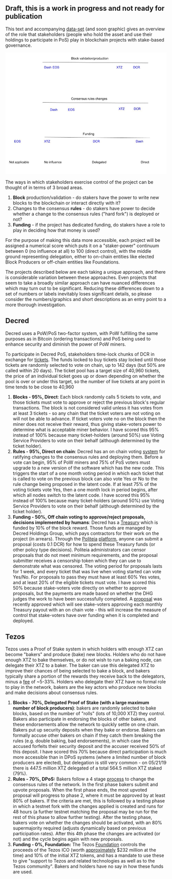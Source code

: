 ## Draft, this is a work in progress and not ready for publication

This text and accompanying [data-set](staking_overview.csv) (and soon graphic) gives an overview of the role that stakeholders (people who hold the asset and use their holdings to participate in PoS) play in blockchain projects with stake-based governance.

![Very rough mockup](staking-3-dimensions-mockup.jpg)

The ways in which stakeholders exercise control of the project can be thought of in terms of 3 broad areas.

1. **Block** production/validation - do stakers have the power to write new blocks to the blockchain or interact directly with it?
2. Changes to the consensus **rules** - do stakers have power to decide whether a change to the consensus rules ("hard fork") is deployed or not?
3. **Funding** - if the project has dedicated funding, do stakers have a role to play in deciding how that money is used?

For the purpose of making this data more accessible, each project will be assigned a numerical score which puts it on a "staker-power" continuum between 0 (no influence at all) to 100 (direct control), with the middle ground representing delegation, either to on-chain entities like elected Block Producers or off-chain entities like Foundations.

The projects described below are each taking a unique approach, and there is considerable variation between these approaches. Even projects that seem to take a broadly similar approach  can have nuanced differences which may turn out to be significant. Reducing these differences down to a set of numbers or labels inevitably loses significant details, so please consider the numbers/graphics and short descriptions as an entry point to a more thorough investigation.

## Decred

Decred uses a PoW/PoS two-factor system, with PoW fulfilling the same purposes as in Bitcoin (ordering transactions) and PoS being used to enhance security and diminish the power of PoW miners.

To participate in Decred PoS, stakeholders time-lock chunks of DCR in exchange for [tickets](https://docs.decred.org/proof-of-stake/overview/). The funds locked to buy tickets stay locked until those tickets are randomly selected to vote on chain, up to 142 days (but 50% are called within 20 days). The ticket pool has a target size of 40,960 tickets, the price of an individual ticket goes up or down depending on whether the pool is over or under this target, so the number of live tickets at any point in time tends to be close to 40,960

1. **Blocks - 95%, Direct**: Each block randomly calls 5 tickets to vote, and those tickets must vote to approve or reject the previous block's regular transactions. The block is not considered valid unless it has votes from at least 3 tickets - so any chain that the ticket voters are not voting on will not be able to advance. If ticket voters vote no on the block then the miner does not receive their reward, thus giving stake-voters power to determine what is acceptable miner behavior. I have scored this 95% instead of 100% because many ticket-holders (around 50%) use Voting Service Providers to vote on their behalf (although determined by the ticket holder).
2. **Rules - 95%, Direct on chain**: Decred has an on chain voting [system](https://docs.decred.org/governance/consensus-rule-voting/overview/) for ratifying changes to the consensus rules and deploying them. Before a vote can begin, 95% of PoW miners and 75% of PoS voters must upgrade to a new version of the software which has the new code. This triggers the start of a one month voting period in which each ticket that is called to vote  on the previous block can also vote Yes or No to the rule change being proposed in the latent code. If at least 75% of the voting tickets vote Yes, then a one month lock in period begins, after which all nodes switch to the latent code. I have scored this 95% instead of 100% because many ticket-holders (around 50%) use Voting Service Providers to vote on their behalf (although determined by the ticket holder).
3. **Funding - 50%, Off chain voting to approve/reject proposals, decisions implemented by humans**: Decred has a [Treasury](https://explorer.dcrdata.org/address/Dcur2mcGjmENx4DhNqDctW5wJCVyT3Qeqkx?chart=balance&zoom=ijhhasg0-jvq6qe80&bin=month&n=20&start=0&txntype=merged_debit) which is funded by 10% of the block reward. Those funds are managed by Decred Holdings Group, which pays contractors for their work on the project (in arrears). Through the [Politeia](https://docs.decred.org/governance/politeia/overview/) [platform](https://proposals.decred.org/), anyone can submit a proposal (costs 0.1 DCR) for how to spend these Treasury funds (or other policy type decisions). Politeia administrators can censor proposals that do not meet minimum requirements, and the proposal submitter receives a censorship token which they can use to demonstrate what was censored. The voting period for proposals lasts for 1 week, and every ticket that was live when voting started can vote Yes/No. For proposals to pass they must have at least 60% Yes votes, and at least 20% of the eligible tickets must vote. I have scored this 50% because stake-voters vote directly on whether to approve proposals, but the payments are made based on whether the DHG judges the work to have been successfully completed. A [proposal](https://proposals.decred.org/proposals/c96290a2478d0a1916284438ea2c59a1215fe768a87648d04d45f6b7ecb82c3f) was recently approved which will see stake-voters approving each monthly Treasury payout with an on chain vote - this will increase the measure of control that stake-voters have over funding when it is completed and deployed.

## Tezos

Tezos uses a Proof of Stake system in which holders with enough XTZ can become "bakers" and produce (bake) new blocks. Holders who do not have enough XTZ to bake themselves, or do not wish to run a baking node, can delegate their XTZ to a baker. The baker can use this delegated XTZ to improve their chances of being selected to bake a block, and bakers typically share a portion of the rewards they receive back to the delegators, minus a [fee](https://mytezosbaker.com/) of ~5-33%. Holders who delegate their XTZ have no formal role to play in the network, bakers are the key actors who produce new blocks and make decisions about consensus rules.

1. **Blocks - 70%, Delegated Proof of Stake (with a large maximum number of block producers)**: bakers are randomly selected to bake blocks, based on the number of "rolls" (lots of 10,000 XTZ) they control. Bakers also participate in endorsing the blocks of other bakers, and these endorsements allow the network to quickly settle on one chain. Bakers put up security deposits when they bake or endorse. Bakers can formally accuse other bakers on chain if they catch them breaking the rules (e.g. double baking, bad endorsements), in which case the accused forfeits their security deposit and the accuser received 50% of this deposit.  I have scored this 70% because direct participation is much more accessible than in DPoS systems (where a limited number of block producers are elected), but delegation is still very common - on 05/21/19 there is 447.5 million XTZ delegated of a total 564.5 million XTZ staked (79%).  
2. **Rules - 70%, DPoS:** Bakers follow a 4 stage [process](https://medium.com/tezos/amending-tezos-b77949d97e1e) to change the consensus rules of the network. In the first phase bakers submit and upvote proposals. When the first phase ends, the most upvoted proposal will progress to phase 2, where it must be approved by at least 80% of bakers. If the criteria are met, this is followed by a testing phase in which a testnet fork with the changes applied is created and runs for 48 hours (a further testnet matching the proposal may be run for the rest of this phase to allow further testing). After the testing phase, bakers vote on whether the changes should be activated, with an 80% supermajority required (adjusts dynamically based on previous participation rates). After this 4th phase the changes are activated (or not) and the cycle begins again with new proposals.
3. **Funding - 0%, Foundation:** The Tezos [Foundation](https://tezos.foundation/) controls the proceeds of the Tezos ICO (worth [approximately](https://cointelegraph.com/news/the-history-of-tezos-the-infamous-ico-trying-to-rebound-amidst-lawsuits-and-disputes) $232 million at the time) and 10% of the initial XTZ tokens, and has a mandate to use these to give "support to Tezos and related technologies as well as to the Tezos community". Bakers and holders have no say in how these funds are used. 
